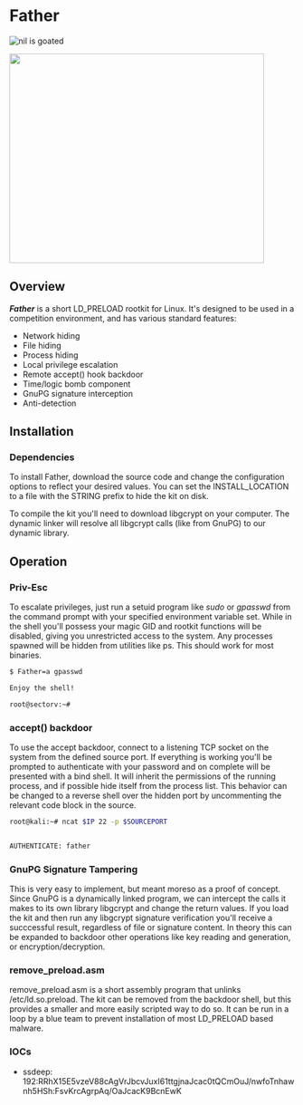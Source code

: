 # Father

![nil is goated](https://img.shields.io/badge/nil-goated-green)

<img src="https://images-wixmp-ed30a86b8c4ca887773594c2.wixmp.com/f/1f55d65b-4d63-4900-8368-0b4a22671258/d4vlvsp-f0887625-7a55-42e8-b8a4-b25cd93609e7.png/v1/fill/w_900,h_740,q_75,strp/Father_knd_by_davidalex-d4vlvsp.png?token=eyJ0eXAiOiJKV1QiLCJhbGciOiJIUzI1NiJ9.eyJpc3MiOiJ1cm46YXBwOjdlMGQxODg5ODIyNjQzNzNhNWYwZDQxNWVhMGQyNmUwIiwic3ViIjoidXJuOmFwcDo3ZTBkMTg4OTgyMjY0MzczYTVmMGQ0MTVlYTBkMjZlMCIsImF1ZCI6WyJ1cm46c2VydmljZTppbWFnZS5vcGVyYXRpb25zIl0sIm9iaiI6W1t7InBhdGgiOiIvZi8xZjU1ZDY1Yi00ZDYzLTQ5MDAtODM2OC0wYjRhMjI2NzEyNTgvZDR2bHZzcC1mMDg4NzYyNS03YTU1LTQyZTgtYjhhNC1iMjVjZDkzNjA5ZTcucG5nIiwid2lkdGgiOiI8PTkwMCIsImhlaWdodCI6Ijw9NzQwIn1dXX0.JZNrVpMjFfrYAzl6unubFKGkKE33V1o-nlUHcHFXFgI" height="370" width="450">


## Overview

***Father*** is a short LD_PRELOAD rootkit for Linux. It's designed to be used in a competition environment, and has various standard features:</br>

* Network hiding
* File hiding
* Process hiding
* Local privilege escalation
* Remote accept() hook backdoor
* Time/logic bomb component
* GnuPG signature interception
* Anti-detection

## Installation

### Dependencies
To install Father, download the source code and change the configuration options to reflect your desired values. You can set the INSTALL_LOCATION to a file with the STRING prefix to hide the kit on disk.

To compile the kit you'll need to download libgcrypt on your computer. The dynamic linker will resolve all libgcrypt calls (like from GnuPG) to our dynamic library.


## Operation

### Priv-Esc 

To escalate privileges, just run a setuid program like *sudo* or *gpasswd* from the command prompt with your specified environment variable set. While in the shell you'll possess your magic GID and rootkit functions will be disabled, giving you unrestricted access to the system. Any processes spawned will be hidden from utilities like ps. This should work for most binaries.

```bash
$ Father=a gpasswd

Enjoy the shell!

root@sectorv:~# 
```

### accept() backdoor

To use the accept backdoor, connect to a listening TCP socket on the system from the defined source port. If everything is working you'll be prompted to authenticate with your password and on complete will be presented with a bind shell.  It will inherit the permissions of the running process, and if possible hide itself from the process list. This behavior can be changed to a reverse shell over the hidden port by uncommenting the relevant code block in the source.

```bash
root@kali:~# ncat $IP 22 -p $SOURCEPORT 


AUTHENTICATE: father

```

### GnuPG Signature Tampering

This is very easy to implement, but meant moreso as a proof of concept. Since GnuPG is a dynamically linked program, we can intercept the calls it makes to its own library libgcrypt and change the return values. If you load the kit and then run any libgcrypt signature verification you'll receive a succcessful result, regardless of file or signature content. In theory this can be expanded to backdoor other operations like key reading and generation, or encryption/decryption.


### remove_preload.asm

remove_preload.asm is a short assembly program that unlinks /etc/ld.so.preload. The kit can be removed from the backdoor shell, but this provides a smaller and more easily scripted way to do so. It can be run in a loop by a blue team to prevent installation of most LD_PRELOAD based malware.

### IOCs

* ssdeep: 192:RRhX15E5vzeV88cAgVrJbcvJuxI61ttgjnaJcac0tQCmOuJ/nwfoTnhawnh5HSh:FsvKrcAgrpAq/OaJcacK9BcnEwK
